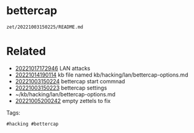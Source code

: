# bettercap

` zet/20221003150225/README.md `

# Related

- [20221017172946](/zet/20221017172946/README.md) LAN attacks
- [20221014190114](/zet/20221014190114/README.md) kb file named kb/hacking/lan/bettercap-options.md
- [20221003150224](/zet/20221003150224/README.md) bettercap start commnad
- [20221003150223](/zet/20221003150223/README.md) bettercap settings
- ~/kb/hacking/lan/bettercap-options.md
- [20221005200242](/zet/20221005200242/README.md) empty zettels to fix

Tags:

    #hacking #bettercap 
